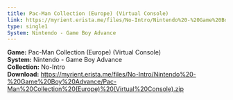 ```yaml
---
title: Pac-Man Collection (Europe) (Virtual Console)
link: https://myrient.erista.me/files/No-Intro/Nintendo%20-%20Game%20Boy%20Advance/Pac-Man%20Collection%20(Europe)%20(Virtual%20Console).zip
type: single1
System: Nintendo - Game Boy Advance
---
```

<b>Game:</b> Pac-Man Collection (Europe) (Virtual Console)<br>
<b>System:</b> Nintendo - Game Boy Advance<br>
<b>Collection:</b> No-Intro<br>
<b>Download:</b> https://myrient.erista.me/files/No-Intro/Nintendo%20-%20Game%20Boy%20Advance/Pac-Man%20Collection%20(Europe)%20(Virtual%20Console).zip